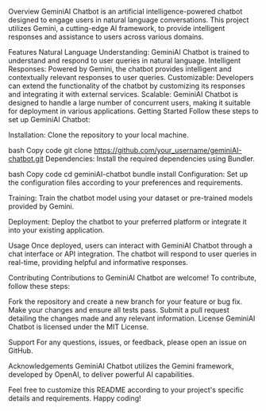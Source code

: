 Overview
GeminiAI Chatbot is an artificial intelligence-powered chatbot designed to engage users in natural language conversations. This project utilizes Gemini, a cutting-edge AI framework, to provide intelligent responses and assistance to users across various domains.

Features
Natural Language Understanding: GeminiAI Chatbot is trained to understand and respond to user queries in natural language.
Intelligent Responses: Powered by Gemini, the chatbot provides intelligent and contextually relevant responses to user queries.
Customizable: Developers can extend the functionality of the chatbot by customizing its responses and integrating it with external services.
Scalable: GeminiAI Chatbot is designed to handle a large number of concurrent users, making it suitable for deployment in various applications.
Getting Started
Follow these steps to set up GeminiAI Chatbot:

Installation: Clone the repository to your local machine.

bash
Copy code
git clone https://github.com/your_username/geminiAI-chatbot.git
Dependencies: Install the required dependencies using Bundler.

bash
Copy code
cd geminiAI-chatbot
bundle install
Configuration: Set up the configuration files according to your preferences and requirements.

Training: Train the chatbot model using your dataset or pre-trained models provided by Gemini.

Deployment: Deploy the chatbot to your preferred platform or integrate it into your existing application.

Usage
Once deployed, users can interact with GeminiAI Chatbot through a chat interface or API integration. The chatbot will respond to user queries in real-time, providing helpful and informative responses.

Contributing
Contributions to GeminiAI Chatbot are welcome! To contribute, follow these steps:

Fork the repository and create a new branch for your feature or bug fix.
Make your changes and ensure all tests pass.
Submit a pull request detailing the changes made and any relevant information.
License
GeminiAI Chatbot is licensed under the MIT License.

Support
For any questions, issues, or feedback, please open an issue on GitHub.

Acknowledgements
GeminiAI Chatbot utilizes the Gemini framework, developed by OpenAI, to deliver powerful AI capabilities.

Feel free to customize this README according to your project's specific details and requirements. Happy coding!

